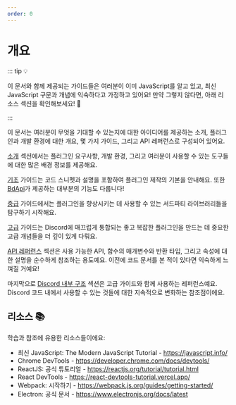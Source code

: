 ```yaml
---
order: 0
---
```


# 개요

::: tip 💡

이 문서와 함께 제공되는 가이드들은 여러분이 이미 JavaScript를 알고 있고, 최신 JavaScript 구문과 개념에 익숙하다고 가정하고 있어요! 만약 그렇지 않다면, 아래 리소스 섹션을 확인해보세요! 🚀

:::

이 문서는 여러분이 무엇을 기대할 수 있는지에 대한 아이디어를 제공하는 소개, 플러그인과 개발 환경에 대한 개요, 몇 가지 가이드, 그리고 API 레퍼런스로 구성되어 있어요.

[소개](./introduction/quick-start.md) 섹션에서는 플러그인 요구사항, 개발 환경, 그리고 여러분이 사용할 수 있는 도구들에 대한 많은 배경 정보를 제공해요.

[기초](./basics/creating-a-plugin.md) 가이드는 코드 스니펫과 설명을 포함하여 플러그인 제작의 기본을 안내해요. 또한 [BdApi](/api/bdapi)가 제공하는 대부분의 기능도 다룹니다!

[중급](./intermediate/bundling.md) 가이드에서는 플러그인을 향상시키는 데 사용할 수 있는 서드파티 라이브러리들을 탐구하기 시작해요.

[고급](./advanced/patching.md) 가이드는 Discord에 매끄럽게 통합되는 좋고 복잡한 플러그인을 만드는 데 중요한 고급 개념들을 더 깊이 있게 다뤄요.

[API 레퍼런스](/api/index.md) 섹션은 사용 가능한 API, 함수의 매개변수와 반환 타입, 그리고 속성에 대한 설명을 순수하게 참조하는 용도예요. 이전에 코드 문서를 본 적이 있다면 익숙하게 느껴질 거예요!

마지막으로 [Discord 내부 구조](/discord/index.md) 섹션은 고급 가이드와 함께 사용하는 레퍼런스예요. Discord 코드 내에서 사용할 수 있는 것들에 대한 지속적으로 변화하는 참조점이에요.

## 리소스 📚

학습과 참조에 유용한 리소스들이에요:

- 최신 JavaScript: The Modern JavaScript Tutorial - https://javascript.info/
- Chrome DevTools - https://developer.chrome.com/docs/devtools/
- ReactJS: 공식 튜토리얼 - https://reactjs.org/tutorial/tutorial.html
- React DevTools - https://react-devtools-tutorial.vercel.app/
- Webpack: 시작하기 - https://webpack.js.org/guides/getting-started/
- Electron: 공식 문서 - https://www.electronjs.org/docs/latest